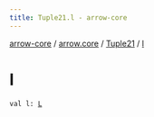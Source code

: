 ```yaml
---
title: Tuple21.l - arrow-core
---
```


[arrow-core](../../index.html) / [arrow.core](../index.html) / [Tuple21](index.html) / [l](./l.html)

# l

`val l: `[`L`](index.html#L)